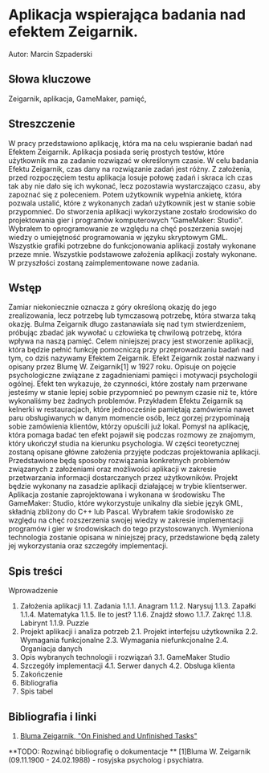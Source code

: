 # Aplikacja wspierająca badania nad efektem Zeigarnik.
Autor: Marcin Szpaderski

## Słowa kluczowe

Zeigarnik, aplikacja, GameMaker, pamięć,

## Streszczenie

W pracy przedstawiono aplikację, która ma na celu wspieranie badań nad
Efektem Zeigarnik. Aplikacja posiada serię prostych testów, które użytkownik
ma za zadanie rozwiązać w określonym czasie. W celu badania Efektu
Zeigarnik, czas dany na rozwiązanie zadań jest różny. Z założenia, przed rozpoczęciem
testu aplikacja losuje połowę zadań i skraca ich czas tak aby nie
dało się ich wykonać, lecz pozostawia wystarczająco czasu, aby zapoznać się
z poleceniem. Potem użytkownik wypełnia ankietę, która pozwala ustalić,
które z wykonanych zadań użytkownik jest w stanie sobie przypomnieć.
Do stworzenia aplikacji wykorzystane zostało środowisko do projektowania
gier i programów komputerowych ”GameMaker: Studio”. Wybrałem to
oprogramowanie ze względu na chęć poszerzenia swojej wiedzy o umiejętność
programowania w języku skryptowym GML.
Wszystkie grafiki potrzebne do funkcjonowania aplikacji zostały wykonane
przeze mnie.
Wszystkie podstawowe założenia aplikacji zostały wykonane. W przyszłości
zostaną zaimplementowane nowe zadania.

## Wstęp

Zamiar niekoniecznie oznacza z góry określoną okazję do jego zrealizowania,
lecz potrzebę lub tymczasową potrzebę, która stwarza taką okazję. Bulma
Zeigarnik długo zastanawiała się nad tym stwierdzeniem, próbując zbadać
jak wywołać u człowieka tę chwilową potrzebę, która wpływa na naszą
pamięć. Celem niniejszej pracy jest stworzenie aplikacji, która będzie pełnić
funkcję pomocniczą przy przeprowadzaniu badań nad tym, co dziś nazywamy
Efektem Zeigarnik.
Efekt Zeigarnik został nazwany i opisany przez Blumę W. Zeigarnik[1] w
1927 roku. Opisuje on pojęcie psychologiczne związane z zagadnieniami pamięci
i motywacji psychologii ogólnej. Efekt ten wykazuje, że czynności, które
zostały nam przerwane jesteśmy w stanie lepiej sobie przypomnieć po pewnym
czasie niż te, które wykonaliśmy bez żadnych problemów. Przykładem
Efektu Zeigarnik są kelnerki w restauracjach, które jednocześnie pamiętają
zamówienia nawet paru obsługiwanych w danym momencie osób, lecz gorzej
przypominają sobie zamówienia klientów, którzy opuścili już lokal. Pomysł
na aplikację, która pomaga badać ten efekt pojawił się podczas rozmowy ze
znajomym, który ukończył studia na kierunku psychologia.
W części teoretycznej zostaną opisane główne założenia przyjęte podczas
projektowania aplikacji. Przedstawione będą sposoby rozwiązania konkretnych
problemów związanych z założeniami oraz możliwości aplikacji w zakresie
przetwarzania informacji dostarczanych przez użytkowników.
Projekt będzie wykonany na zasadzie aplikacji działającej w trybie klientserwer.
Aplikacja zostanie zaprojektowana i wykonana w środowisku The
GameMaker: Studio, które wykorzystuje unikalny dla siebie język GML,
składnią zbliżony do C++ lub Pascal. Wybrałem takie środowisko ze względu
na chęć rozszerzenia swojej wiedzy w zakresie implementacji programów i gier
w środowiskach do tego przystosowanych. Wymieniona technologia zostanie opisana 
w niniejszej pracy, przedstawione będą zalety jej wykorzystania oraz szczegóły implementacji.

## Spis treści

Wprowadzenie 
1.  Założenia aplikacji
   1.1. Zadania
      1.1.1. Anagram
      1.1.2. Narysuj
      1.1.3. Zapałki
      1.1.4. Matematyka
      1.1.5. Ile to jest?
      1.1.6. Znajdź słowo
      1.1.7. Zakręć
      1.1.8. Labirynt
      1.1.9. Puzzle
2.  Projekt aplikacji i analiza potrzeb
   2.1. Projekt interfejsu użytkownika
   2.2. Wymagania funkcjonalne
   2.3. Wymagania niefunkcjonalne
   2.4. Organiacja danych
3.  Opis wybranych technologii i rozwiązań 
   3.1. GameMaker Studio 
4.  Szczegóły implementacji 
   4.1. Serwer danych
   4.2. Obsługa klienta
5.  Zakończenie
7.  Bibliografia
8.  Spis tabel


## Bibliografia i linki

1. [Bluma Zeigarnik, "On Finished and Unfinished Tasks"](http://codeblab.com/wp-content/uploads/2009/12/On-Finished-and-Unfinished-Tasks.pdf)

**TODO: Rozwinąć bibliografię o dokumentacje **
[1]Bluma W. Zeigarnik (09.11.1900 - 24.02.1988) - rosyjska psycholog i psychiatra.